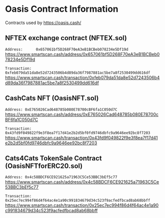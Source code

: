 # Oasis Contract Information

Contracts used by https://oasis.cash/

## NFTEX exchange contract (NFTEX.sol)
```Address:      0x657061bf5D268F70eA3eB1BCBeb078234e5Df19d```
https://www.smartscan.cash/address/0x657061bf5D268F70eA3eB1BCBeb078234e5Df19d


```Transaction: 0xfeb079da51da8e52d7243506b4d89da36f7987881ac5be7a8f2530499dd616df```
https://www.smartscan.cash/transaction/0xfeb079da51da8e52d7243506b4d89da36f7987881ac5be7a8f2530499dd616df

## CashCats NFT (OasisNFT.sol)
```Address: 0xE765026Cad648785b080E78700cBF6fa1C050d7C```
https://www.smartscan.cash/address/0xE765026Cad648785b080E78700cBF6fa1C050d7C

```Transaction: 0x43fd9f049822f9e3f8ea7f17d41e2b2d5bf0fd9746dbfc9a9646ee92bc8f7203```
https://www.smartscan.cash/transaction/0x43fd9f049822f9e3f8ea7f17d41e2b2d5bf0fd9746dbfc9a9646ee92bc8f7203

## Cats4Cats TokenSale Contract (OasisNFTforERC20.sol)
```Address: 0x4c58BDCF6CE921625a71963C5Ce53BBC3bEf5c77```
https://www.smartscan.cash/address/0x4c58BDCF6CE921625a71963C5Ce53BBC3bEf5c77

```Transaction: 0x25ec7ec994f86d4f64ac4e1a90c991834679d34c523f9acfedfbcad8ab68bbff```
https://www.smartscan.cash/transaction/0x25ec7ec994f86d4f64ac4e1a90c991834679d34c523f9acfedfbcad8ab68bbff